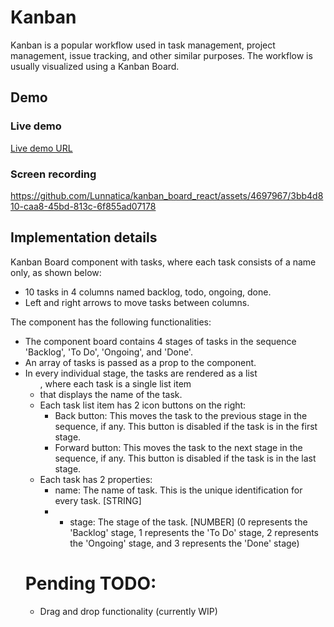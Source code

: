 # Kanban

Kanban is a popular workflow used in task management, project management, issue tracking, and other similar purposes. The workflow is usually visualized using a Kanban Board.

## Demo 
### Live demo
[Live demo URL](https://kanban-board-react-two.vercel.app/)

### Screen recording

https://github.com/Lunnatica/kanban_board_react/assets/4697967/3bb4d810-caa8-45bd-813c-6f855ad07178


## Implementation details

Kanban Board component with tasks, where each task consists of a name only, as shown below:

- 10 tasks in 4 columns named backlog, todo, ongoing, done.
- Left and right arrows to move tasks between columns.

The component has the following functionalities:

- The component board contains 4 stages of tasks in the sequence 'Backlog', 'To Do', 'Ongoing', and 'Done'.
- An array of tasks is passed as a prop to the component.
- In every individual stage, the tasks are rendered as a list <ul>, where each task is a single list item <li> that displays the name of the task.
- Each task list item has 2 icon buttons on the right:
  - Back button: This moves the task to the previous stage in the sequence, if any. This button is disabled if the task is in the first stage.
  - Forward button: This moves the task to the next stage in the sequence, if any. This button is disabled if the task is in the last stage.
- Each task has 2 properties:
  - name: The name of task. This is the unique identification for every task. [STRING]
  - - stage: The stage of the task. [NUMBER] (0 represents the 'Backlog' stage, 1 represents the 'To Do' stage, 2 represents the 'Ongoing' stage, and 3 represents the 'Done' stage)
   
# Pending TODO:

- Drag and drop functionality (currently WIP)
